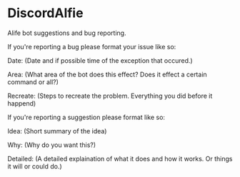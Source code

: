 # DiscordAlfie
Alife bot suggestions and bug reporting.




If you're reporting a bug please format your issue like so:

Date: 
(Date and if possible time of the exception that occured.)

Area:
(What area of the bot does this effect? Does it effect a certain command or all?)

Recreate:
(Steps to recreate the problem. Everything you did before it happend)





If you're reporting a suggestion please format like so:

Idea:
(Short summary of the idea)

Why:
(Why do you want this?)

Detailed:
(A detailed explaination of what it does and how it works. Or things it will or could do.)

